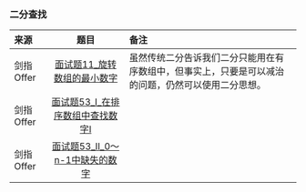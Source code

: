 ### 二分查找
来源|题目|备注
:---|:---:|:---|
剑指Offer|[面试题11_旋转数组的最小数字](JianZhiOffer/面试题11_旋转数组的最小数字.py)|虽然传统二分告诉我们二分只能用在有序数组中，但事实上，只要是可以减治的问题，仍然可以使用二分思想。|
剑指Offer|[面试题53_I_在排序数组中查找数字I](JianZhiOffer/面试题53_I_在排序数组中查找数字I.py)||
剑指Offer|[面试题53_II_0～n-1中缺失的数字](JianZhiOffer/面试题53_II_0～n-1中缺失的数字.py)||